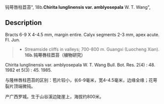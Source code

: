 钝萼唇柱苣苔",
18b.**Chirita lunglinensis var. amblyosepala** W. T. Wang",

## Description
Bracts 6-9 X 4-4.5 mm, margin entire. Calyx segments 2-3 mm, apex acute. Fl. Jun.

> * Streamside cliffs in valleys; 700-800 m. Guangxi (Luocheng Xian).
**16b.钝萼唇柱苣苔（植物研究）**

Chirita lunglinensis var. amblyosepala W. T. Wang Bull. Bot. Res. 2(4) : 48. 1982 et 5(3) : 45. 1985.

与隆林唇柱芭苔的区别：苞片较小，长6-9毫米，宽4-4.5毫米，边缘全缘；花萼裂片顶端微钝。

产广西罗城。生于山谷溪边陡崖上，海拔约800米。
